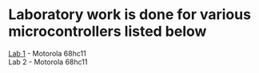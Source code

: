 # Laboratory work is done for various microcontrollers listed below
[Lab 1](https://github.com/Dzmitry-Leushukou/BSUIR-Labs/tree/main/Semester%203/Asm/Lab%201) - Motorola 68hc11<br/>Lab 2 - Motorola 68hc11
